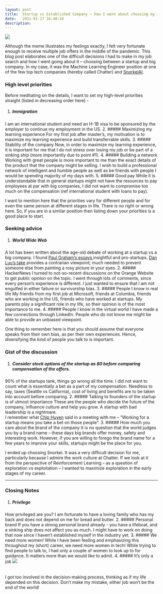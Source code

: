 ```yaml
---
layout: post
title:  Startup vs Established Company – how I went about choosing my first job after Master's
date:   2021-01-17 16:40:16
description: 
---
```


<img class="img-fluid rounded z-depth-1" src="{{ site.baseurl }}/assets/img/job1.jpg">

Although the meme illustrates my feelings exactly, I felt very fortunate enough to receive multiple job offers in the middle of the pandemic. This blog post elaborates one of the difficult decisions I had to make in my job search and how I went going about it – choosing between a startup and big company. In my case, it was the Machine Learning Engineer position at one of the few top tech companies (hereby called Chatter) and <a href="https://snorkel.ai/" target="blank">SnorkelAI</a>. 

### High level priorities
Before meditating on the details, I want to set my high-level priorities straight (listed in decreasing order here) -  
1.	##### Immigration
I am an international student and need an H-1B visa to be sponsored by the employer to continue my employment in the US. 
2.	##### Maximizing my learning experience
For my first job after master’s, my motivation is to maximize my learning experience and build transferrable skills.
3.	##### Stability of the company
Now, in order to maximize my learning experience, it is important for me that I do not stress over losing my job or be part of a sinking ship (more importantly due to point #1).
4.	##### Building a network
Working with great people is more important to me than the exact details of the product that the company might be selling. I wish to build a professional network of intelligent and humble people as well as be friends with people I would be spending majority of my days with.
5.	##### Good pay
While it is understandable that in general startups might not have the resources to pay employees at par with big companies, I did not want to compromise too much on the compensation (ref international student with loans to pay).

I want to mention here that the priorities vary for different people and for even the same person at different stages in life. There is no right or wrong here. So, if you are in a similar position then listing down your priorities is a good place to start.

### Seeking advice

1.	##### World Wide Web
A lot has been written about the age-old debate of working at a startup vs a big company. I found <a href="http://www.paulgraham.com/articles.html" target="blank">Paul Graham’s essays </a> insightful and pro-startups. <a href="https://danluu.com/startup-tradeoffs/" target="blank">Dan Luu’s take</a> provides a contrarian viewpoint; much needed to prevent someone else from painting a rosy picture in your eyes.
2.	##### HackerNews
I turned to not-so-recent discussions on the Orange Website to get public opinion on the topic. I went through lots of comments, since every person’s experience is different. I just wanted to ensure that I am not engulfed in either failure or survivorship bias. 
3.	##### People I know in real life
My friends from my first job at Microsoft, friends at Columbia, friends who are working in the US, friends who have worked at startups. My parents play a significant role in my life, so their opinion is of the most importance to me.
4.	##### People I know in the virtual world
I have made a few connections through LinkedIn. People who do not know me might be able to provide an unbiased viewpoint. 

One thing to remember here is that you should assume that everyone speaks from their own bias, as per their own experiences. Hence, diversifying the kind of people you talk to is important.


### Gist of the discussion
1.	##### Consider stock options of the startup as $0 before comparing compensation of the offers. 
90% of the startups tank, things go wrong all the time. I did not want to count what is essentially a bet as a part of my compensation. 
Needless to say, taxes (Seattle vs California), cost of living and benefits are to be taken into account before comparing.
2.	##### Talking to founders of the startup is of utmost importance
These are the people who decide the future of the company, influence culture and help you grow. A startup with bad leadership is a nightmare. <br>
I remember what <a href="https://twitter.com/chipro" target="blank">Chip Huyen</a> said in a meeting with me – “Working for a startup means you take a bet on those people”.
3.	##### How much you care about the brand of the company
It is no question that the world judges you by a brand name – these days big brands offer money, safety and interesting work. However, if you are willing to forego the brand name for a few years to improve your skills, startups might be the place for you.


I ended up choosing Snorkel. It was a very difficult decision for me, particularly because I admire the work culture at Chatter. If we look at it from the perspective of Reinforcement Learning – as a question of exploration vs exploitation – I wanted to maximize exploration in the early stages of my career.

<hr>

### Closing Notes 
1.	##### Privilege
How privileged are you? I am fortunate to have a loving family who has my back and does not depend on me for bread and butter. 
2.	##### Personal brand
If you have a strong personal brand already - you have a lifeboat, and a sinking ship does not affect you as much. I might have to work on doing that now since I haven’t established myself in the industry yet.
3.	##### We need more women!
While I have been feeling and emphasizing this throughout my (short) career, we need more women in tech! While trying to find people to talk to, I had only a couple of women to look up to for guidance. It matters more than we would like to admit. 
4.	##### It’s only a job
<img class="img-fluid rounded z-depth-1" src="{{ site.baseurl }}/assets/img/job2.jpg"> <br><br><br> 
I got too involved in the decision-making process, thinking as if my life depended on this decision. Don’t make my mistake, either job won’t be the end of the world!